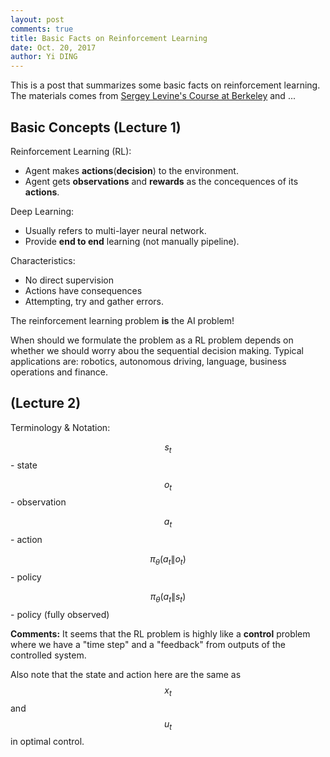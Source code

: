 ```yaml
--- 
layout: post
comments: true
title: Basic Facts on Reinforcement Learning
date: Oct. 20, 2017
author: Yi DING
---
```


This is a post that summarizes some basic facts on reinforcement learning. The materials comes from [Sergey Levine's Course at Berkeley](http://rll.berkeley.edu/deeprlcourse/) and ...

## Basic Concepts (Lecture 1)
Reinforcement Learning (RL):
* Agent makes **actions**(**decision**) to the environment.
* Agent gets **observations** and **rewards** as the concequences of its **actions**.

Deep Learning:
* Usually refers to multi-layer neural network.
* Provide **end to end** learning (not manually pipeline).

Characteristics:
* No direct supervision
* Actions have consequences
* Attempting, try and gather errors.

The reinforcement learning problem **is** the AI problem!

When should we formulate the problem as a RL problem depends on whether we should worry abou the sequential decision making. Typical applications are: robotics, autonomous driving, language, business operations and finance.

##  (Lecture 2)
Terminology & Notation:

$$s_t$$ - state

$$o_t$$ - observation

$$a_t$$ - action

$$\pi_\theta(a_t\|o_t)$$ - policy

$$\pi_\theta(a_t\|s_t)$$ - policy (fully observed)


**Comments:**
It seems that the RL problem is highly like a **control** problem where we have a "time step" and a "feedback" from outputs of the controlled system.

Also note that the state and action here are the same as $$x_t$$ and $$u_t$$ in optimal control.


